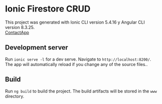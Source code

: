 # Ionic Firestore CRUD
This project was generated with Ionic CLI version 5.4.16 y Angular CLI version 8.3.25.
<br>[ContactApp](https://stt-contactsapp.web.app)

## Development server
Run `ionic serve -l` for a dev serve. Navigate to `http://localhost:8200/`. The app will automatically reload if you change any of the source files..

## Build
Run `ng build` to build the project. The build artifacts will be stored in the `www` directory.

